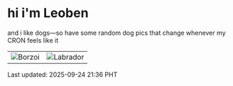 # hi i'm Leoben

and i like dogs—so have some random dog pics that change whenever my CRON feels like it

|  |  |
|--------|----------|
| ![Borzoi](https://random-dog-vercel.vercel.app/api/random-borzoi?v=1758720977) | ![Labrador](https://random-dog-vercel.vercel.app/api/random-labrador?v=1758720977) |

Last updated: 2025-09-24 21:36 PHT
